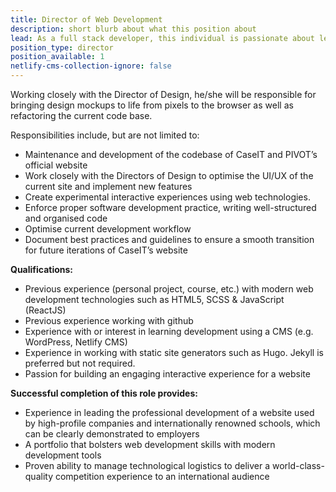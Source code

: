 ```yaml
---
title: Director of Web Development
description: short blurb about what this position about
lead: As a full stack developer, this individual is passionate about leveraging modern web technology to build an efficient and aesthetic experience, moving swiftly in the face of disaster to fix any issues that arise.
position_type: director
position_available: 1
netlify-cms-collection-ignore: false
---
```


Working closely with the Director of Design, he/she will be responsible for bringing design mockups to life from pixels to the browser as well as refactoring the current code base.

Responsibilities include, but are not limited to:

- Maintenance and development of the codebase of CaseIT and PIVOT’s official website
- Work closely with the Directors of Design to optimise the UI/UX of the current site and implement new features
- Create experimental interactive experiences using web technologies.
- Enforce proper software development practice, writing well-structured and organised code
- Optimise current development workflow
- Document best practices and guidelines to ensure a smooth transition for future iterations of CaseIT’s website

**Qualifications:**

- Previous experience (personal project, course, etc.) with modern web development technologies such as HTML5, SCSS & JavaScript (ReactJS)
- Previous experience working with github
- Experience with or interest in learning development using a CMS (e.g. WordPress, Netlify CMS)
- Experience in working with static site generators such as Hugo. Jekyll is preferred but not required.
- Passion for building an engaging interactive experience for a website

**Successful completion of this role provides:**

- Experience in leading the professional development of a website used by high-profile companies and internationally renowned schools, which can be clearly demonstrated to employers
- A portfolio that bolsters web development skills with modern development tools
- Proven ability to manage technological logistics to deliver a world-class-quality competition experience to an international audience
